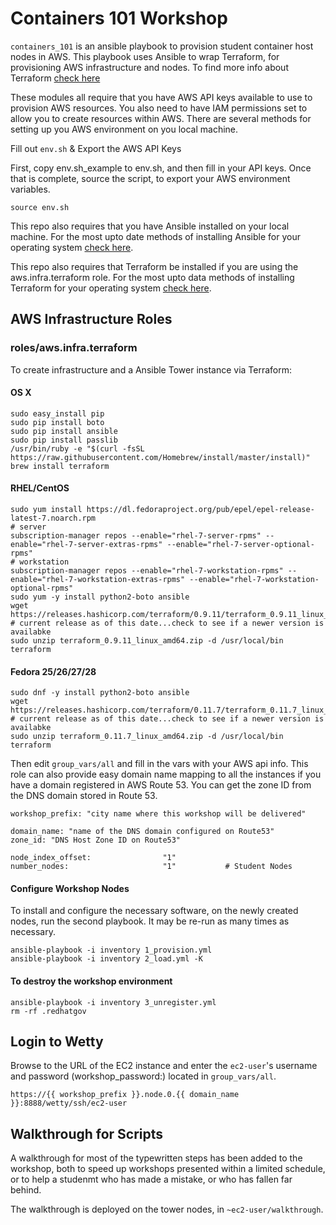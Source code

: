 # Containers 101 Workshop

`containers_101` is an ansible playbook to provision student container host nodes in AWS. This playbook uses Ansible to wrap Terraform, for provisioning AWS infrastructure and nodes. To find more info about Terraform [check here](https://www.terraform.io/docs/providers/aws/index.html)

These modules all require that you have AWS API keys available to use to provision AWS resources. You also need to have IAM permissions set to allow you to create resources within AWS. There are several methods for setting up you AWS environment on you local machine.

Fill out `env.sh` & Export the AWS API Keys

First, copy env.sh_example to env.sh, and then fill in your API keys.  Once that is complete, source the script, to export your AWS environment variables.

```
source env.sh
```

This repo also requires that you have Ansible installed on your local machine. For the most upto date methods of installing Ansible for your operating system [check here](http://docs.ansible.com/ansible/intro_installation.html).

This repo also requires that Terraform be installed if you are using the aws.infra.terraform role. For the most upto data methods of installing Terraform for your operating system [check here](https://www.terraform.io/downloads.html).

## AWS Infrastructure Roles

### roles/aws.infra.terraform

To create infrastructure and a Ansible Tower instance via Terraform:

#### OS X
```
sudo easy_install pip
sudo pip install boto
sudo pip install ansible
sudo pip install passlib
/usr/bin/ruby -e "$(curl -fsSL https://raw.githubusercontent.com/Homebrew/install/master/install)"
brew install terraform
```

#### RHEL/CentOS
```
sudo yum install https://dl.fedoraproject.org/pub/epel/epel-release-latest-7.noarch.rpm
# server
subscription-manager repos --enable="rhel-7-server-rpms" --enable="rhel-7-server-extras-rpms" --enable="rhel-7-server-optional-rpms"
# workstation
subscription-manager repos --enable="rhel-7-workstation-rpms" --enable="rhel-7-workstation-extras-rpms" --enable="rhel-7-workstation-optional-rpms"
sudo yum -y install python2-boto ansible
wget https://releases.hashicorp.com/terraform/0.9.11/terraform_0.9.11_linux_amd64.zip # current release as of this date...check to see if a newer version is availabke
sudo unzip terraform_0.9.11_linux_amd64.zip -d /usr/local/bin terraform
```

#### Fedora 25/26/27/28
```
sudo dnf -y install python2-boto ansible
wget https://releases.hashicorp.com/terraform/0.11.7/terraform_0.11.7_linux_amd64.zip # current release as of this date...check to see if a newer version is availabke
sudo unzip terraform_0.11.7_linux_amd64.zip -d /usr/local/bin terraform
```

Then edit `group_vars/all` and fill in the vars with your AWS api info. This role can also provide easy domain name mapping to all the instances if you have a domain registered in AWS Route 53.  You can get the zone ID from the DNS domain stored in Route 53.

```
workshop_prefix: "city name where this workshop will be delivered"

domain_name: "name of the DNS domain configured on Route53"
zone_id: "DNS Host Zone ID on Route53"

node_index_offset:                "1"
number_nodes:                     "1"           # Student Nodes
```

#### Configure Workshop Nodes

To install and configure the necessary software, on the newly created nodes, run the second playbook.  It may be re-run as many times as necessary.

```
ansible-playbook -i inventory 1_provision.yml  
ansible-playbook -i inventory 2_load.yml -K
```

#### To destroy the workshop environment

```
ansible-playbook -i inventory 3_unregister.yml 
rm -rf .redhatgov
```

## Login to Wetty

Browse to the URL of the EC2 instance and enter the `ec2-user`'s username and password (workshop_password:) located in `group_vars/all`. 

```
https://{{ workshop_prefix }}.node.0.{{ domain_name }}:8888/wetty/ssh/ec2-user
```

## Walkthrough for Scripts

A walkthrough for most of the typewritten steps has been added to the workshop, both to speed up workshops presented within a limited schedule, or to help a studenmt who has made a mistake, or who has fallen far behind.

The walkthrough is deployed on the tower nodes, in `~ec2-user/walkthrough`.

